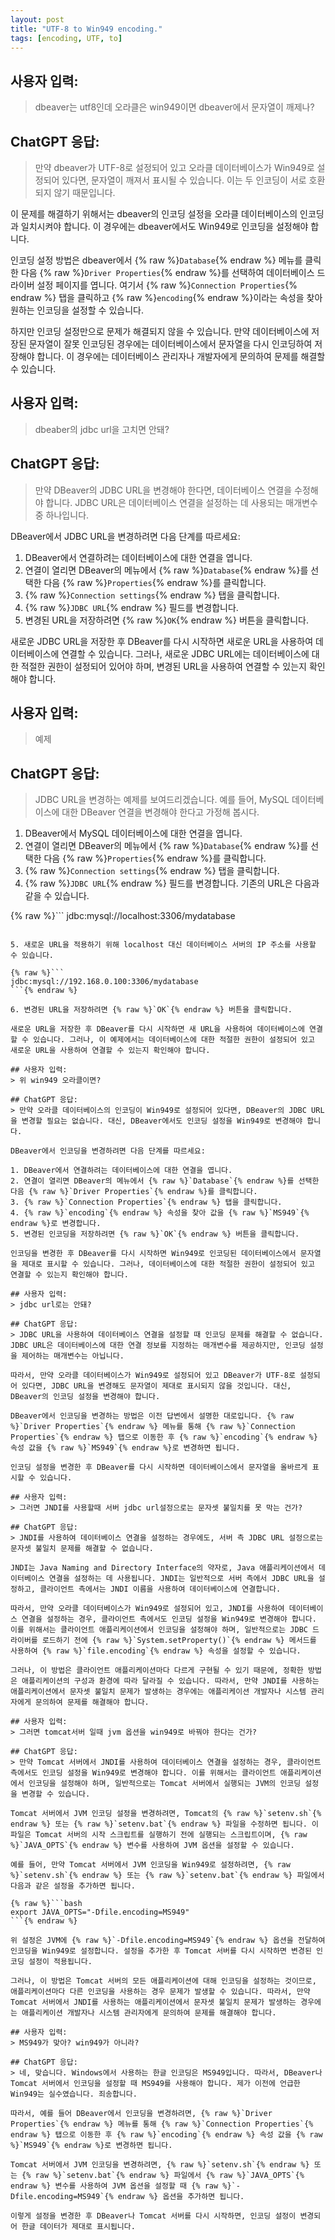 ```yaml
---
layout: post
title: "UTF-8 to Win949 encoding."
tags: [encoding, UTF, to]
---
```


## 사용자 입력:
> dbeaver는 utf8인데 오라클은 win949이면 dbeaver에서 문자열이 깨제나?

## ChatGPT 응답:
> 만약 dbeaver가 UTF-8로 설정되어 있고 오라클 데이터베이스가 Win949로 설정되어 있다면, 문자열이 깨져서 표시될 수 있습니다. 이는 두 인코딩이 서로 호환되지 않기 때문입니다.

이 문제를 해결하기 위해서는 dbeaver의 인코딩 설정을 오라클 데이터베이스의 인코딩과 일치시켜야 합니다. 이 경우에는 dbeaver에서도 Win949로 인코딩을 설정해야 합니다. 

인코딩 설정 방법은 dbeaver에서 {% raw %}`Database`{% endraw %} 메뉴를 클릭한 다음 {% raw %}`Driver Properties`{% endraw %}를 선택하여 데이터베이스 드라이버 설정 페이지를 엽니다. 여기서 {% raw %}`Connection Properties`{% endraw %} 탭을 클릭하고 {% raw %}`encoding`{% endraw %}이라는 속성을 찾아 원하는 인코딩을 설정할 수 있습니다. 

하지만 인코딩 설정만으로 문제가 해결되지 않을 수 있습니다. 만약 데이터베이스에 저장된 문자열이 잘못 인코딩된 경우에는 데이터베이스에서 문자열을 다시 인코딩하여 저장해야 합니다. 이 경우에는 데이터베이스 관리자나 개발자에게 문의하여 문제를 해결할 수 있습니다.

## 사용자 입력:
> dbeaber의 jdbc url을 고치면 안돼?

## ChatGPT 응답:
> 만약 DBeaver의 JDBC URL을 변경해야 한다면, 데이터베이스 연결을 수정해야 합니다. JDBC URL은 데이터베이스 연결을 설정하는 데 사용되는 매개변수 중 하나입니다.

DBeaver에서 JDBC URL을 변경하려면 다음 단계를 따르세요:

1. DBeaver에서 연결하려는 데이터베이스에 대한 연결을 엽니다.
2. 연결이 열리면 DBeaver의 메뉴에서 {% raw %}`Database`{% endraw %}를 선택한 다음 {% raw %}`Properties`{% endraw %}를 클릭합니다.
3. {% raw %}`Connection settings`{% endraw %} 탭을 클릭합니다.
4. {% raw %}`JDBC URL`{% endraw %} 필드를 변경합니다.
5. 변경된 URL을 저장하려면 {% raw %}`OK`{% endraw %} 버튼을 클릭합니다.

새로운 JDBC URL을 저장한 후 DBeaver를 다시 시작하면 새로운 URL을 사용하여 데이터베이스에 연결할 수 있습니다. 그러나, 새로운 JDBC URL에는 데이터베이스에 대한 적절한 권한이 설정되어 있어야 하며, 변경된 URL을 사용하여 연결할 수 있는지 확인해야 합니다.

## 사용자 입력:
> 예제

## ChatGPT 응답:
> JDBC URL을 변경하는 예제를 보여드리겠습니다. 예를 들어, MySQL 데이터베이스에 대한 DBeaver 연결을 변경해야 한다고 가정해 봅시다.

1. DBeaver에서 MySQL 데이터베이스에 대한 연결을 엽니다.
2. 연결이 열리면 DBeaver의 메뉴에서 {% raw %}`Database`{% endraw %}를 선택한 다음 {% raw %}`Properties`{% endraw %}를 클릭합니다.
3. {% raw %}`Connection settings`{% endraw %} 탭을 클릭합니다.
4. {% raw %}`JDBC URL`{% endraw %} 필드를 변경합니다. 기존의 URL은 다음과 같을 수 있습니다.

{% raw %}```
jdbc:mysql://localhost:3306/mydatabase
```{% endraw %}

5. 새로운 URL을 적용하기 위해 localhost 대신 데이터베이스 서버의 IP 주소를 사용할 수 있습니다.

{% raw %}```
jdbc:mysql://192.168.0.100:3306/mydatabase
```{% endraw %}

6. 변경된 URL을 저장하려면 {% raw %}`OK`{% endraw %} 버튼을 클릭합니다.

새로운 URL을 저장한 후 DBeaver를 다시 시작하면 새 URL을 사용하여 데이터베이스에 연결할 수 있습니다. 그러나, 이 예제에서는 데이터베이스에 대한 적절한 권한이 설정되어 있고 새로운 URL을 사용하여 연결할 수 있는지 확인해야 합니다.

## 사용자 입력:
> 위 win949 오라클이면?

## ChatGPT 응답:
> 만약 오라클 데이터베이스의 인코딩이 Win949로 설정되어 있다면, DBeaver의 JDBC URL을 변경할 필요는 없습니다. 대신, DBeaver에서도 인코딩 설정을 Win949로 변경해야 합니다.

DBeaver에서 인코딩을 변경하려면 다음 단계를 따르세요:

1. DBeaver에서 연결하려는 데이터베이스에 대한 연결을 엽니다.
2. 연결이 열리면 DBeaver의 메뉴에서 {% raw %}`Database`{% endraw %}를 선택한 다음 {% raw %}`Driver Properties`{% endraw %}를 클릭합니다.
3. {% raw %}`Connection Properties`{% endraw %} 탭을 클릭합니다.
4. {% raw %}`encoding`{% endraw %} 속성을 찾아 값을 {% raw %}`MS949`{% endraw %}로 변경합니다.
5. 변경된 인코딩을 저장하려면 {% raw %}`OK`{% endraw %} 버튼을 클릭합니다.

인코딩을 변경한 후 DBeaver를 다시 시작하면 Win949로 인코딩된 데이터베이스에서 문자열을 제대로 표시할 수 있습니다. 그러나, 데이터베이스에 대한 적절한 권한이 설정되어 있고 연결할 수 있는지 확인해야 합니다.

## 사용자 입력:
> jdbc url로는 안돼?

## ChatGPT 응답:
> JDBC URL을 사용하여 데이터베이스 연결을 설정할 때 인코딩 문제를 해결할 수 없습니다. JDBC URL은 데이터베이스에 대한 연결 정보를 지정하는 매개변수를 제공하지만, 인코딩 설정을 제어하는 매개변수는 아닙니다.

따라서, 만약 오라클 데이터베이스가 Win949로 설정되어 있고 DBeaver가 UTF-8로 설정되어 있다면, JDBC URL을 변경해도 문자열이 제대로 표시되지 않을 것입니다. 대신, DBeaver의 인코딩 설정을 변경해야 합니다.

DBeaver에서 인코딩을 변경하는 방법은 이전 답변에서 설명한 대로입니다. {% raw %}`Driver Properties`{% endraw %} 메뉴를 통해 {% raw %}`Connection Properties`{% endraw %} 탭으로 이동한 후 {% raw %}`encoding`{% endraw %} 속성 값을 {% raw %}`MS949`{% endraw %}로 변경하면 됩니다.

인코딩 설정을 변경한 후 DBeaver를 다시 시작하면 데이터베이스에서 문자열을 올바르게 표시할 수 있습니다.

## 사용자 입력:
> 그러면 JNDI를 사용할때 서버 jdbc url설정으로는 문자셋 불일치를 못 막는 건가?

## ChatGPT 응답:
> JNDI를 사용하여 데이터베이스 연결을 설정하는 경우에도, 서버 측 JDBC URL 설정으로는 문자셋 불일치 문제를 해결할 수 없습니다. 

JNDI는 Java Naming and Directory Interface의 약자로, Java 애플리케이션에서 데이터베이스 연결을 설정하는 데 사용됩니다. JNDI는 일반적으로 서버 측에서 JDBC URL을 설정하고, 클라이언트 측에서는 JNDI 이름을 사용하여 데이터베이스에 연결합니다.

따라서, 만약 오라클 데이터베이스가 Win949로 설정되어 있고, JNDI를 사용하여 데이터베이스 연결을 설정하는 경우, 클라이언트 측에서도 인코딩 설정을 Win949로 변경해야 합니다. 이를 위해서는 클라이언트 애플리케이션에서 인코딩을 설정해야 하며, 일반적으로는 JDBC 드라이버를 로드하기 전에 {% raw %}`System.setProperty()`{% endraw %} 메서드를 사용하여 {% raw %}`file.encoding`{% endraw %} 속성을 설정할 수 있습니다.

그러나, 이 방법은 클라이언트 애플리케이션마다 다르게 구현될 수 있기 때문에, 정확한 방법은 애플리케이션의 구성과 환경에 따라 달라질 수 있습니다. 따라서, 만약 JNDI를 사용하는 애플리케이션에서 문자셋 불일치 문제가 발생하는 경우에는 애플리케이션 개발자나 시스템 관리자에게 문의하여 문제를 해결해야 합니다.

## 사용자 입력:
> 그러면 tomcat서버 일때 jvm 옵션을 win949로 바꿔야 한다는 건가?

## ChatGPT 응답:
> 만약 Tomcat 서버에서 JNDI를 사용하여 데이터베이스 연결을 설정하는 경우, 클라이언트 측에서도 인코딩 설정을 Win949로 변경해야 합니다. 이를 위해서는 클라이언트 애플리케이션에서 인코딩을 설정해야 하며, 일반적으로는 Tomcat 서버에서 실행되는 JVM의 인코딩 설정을 변경할 수 있습니다.

Tomcat 서버에서 JVM 인코딩 설정을 변경하려면, Tomcat의 {% raw %}`setenv.sh`{% endraw %} 또는 {% raw %}`setenv.bat`{% endraw %} 파일을 수정하면 됩니다. 이 파일은 Tomcat 서버의 시작 스크립트를 실행하기 전에 실행되는 스크립트이며, {% raw %}`JAVA_OPTS`{% endraw %} 변수를 사용하여 JVM 옵션을 설정할 수 있습니다.

예를 들어, 만약 Tomcat 서버에서 JVM 인코딩을 Win949로 설정하려면, {% raw %}`setenv.sh`{% endraw %} 또는 {% raw %}`setenv.bat`{% endraw %} 파일에서 다음과 같은 설정을 추가하면 됩니다.

{% raw %}```bash
export JAVA_OPTS="-Dfile.encoding=MS949"
```{% endraw %}

위 설정은 JVM에 {% raw %}`-Dfile.encoding=MS949`{% endraw %} 옵션을 전달하여 인코딩을 Win949로 설정합니다. 설정을 추가한 후 Tomcat 서버를 다시 시작하면 변경된 인코딩 설정이 적용됩니다.

그러나, 이 방법은 Tomcat 서버의 모든 애플리케이션에 대해 인코딩을 설정하는 것이므로, 애플리케이션마다 다른 인코딩을 사용하는 경우 문제가 발생할 수 있습니다. 따라서, 만약 Tomcat 서버에서 JNDI를 사용하는 애플리케이션에서 문자셋 불일치 문제가 발생하는 경우에는 애플리케이션 개발자나 시스템 관리자에게 문의하여 문제를 해결해야 합니다.

## 사용자 입력:
> MS949가 맞아? win949가 아니라?

## ChatGPT 응답:
> 네, 맞습니다. Windows에서 사용하는 한글 인코딩은 MS949입니다. 따라서, DBeaver나 Tomcat 서버에서 인코딩을 설정할 때 MS949를 사용해야 합니다. 제가 이전에 언급한 Win949는 실수였습니다. 죄송합니다. 

따라서, 예를 들어 DBeaver에서 인코딩을 변경하려면, {% raw %}`Driver Properties`{% endraw %} 메뉴를 통해 {% raw %}`Connection Properties`{% endraw %} 탭으로 이동한 후 {% raw %}`encoding`{% endraw %} 속성 값을 {% raw %}`MS949`{% endraw %}로 변경하면 됩니다.

Tomcat 서버에서 JVM 인코딩을 변경하려면, {% raw %}`setenv.sh`{% endraw %} 또는 {% raw %}`setenv.bat`{% endraw %} 파일에서 {% raw %}`JAVA_OPTS`{% endraw %} 변수를 사용하여 JVM 옵션을 설정할 때 {% raw %}`-Dfile.encoding=MS949`{% endraw %} 옵션을 추가하면 됩니다.

이렇게 설정을 변경한 후 DBeaver나 Tomcat 서버를 다시 시작하면, 인코딩 설정이 변경되어 한글 데이터가 제대로 표시됩니다.

